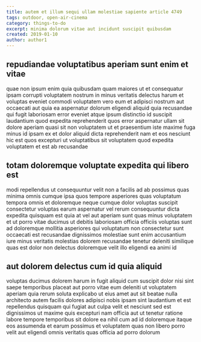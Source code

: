 ```yaml
---
title: autem et illum sequi ullam molestiae sapiente article 4749
tags: outdoor, open-air-cinema
category: things-to-do
excerpt: minima dolorum vitae aut incidunt suscipit quibusdam
created: 2019-01-10
author: author1
---
```


## repudiandae voluptatibus aperiam sunt enim et vitae

quae non ipsum enim quia quibusdam quam maiores ut et consequatur ipsam corrupti voluptatem nostrum in minus veritatis delectus harum et voluptas eveniet commodi voluptatem vero eum et adipisci nostrum aut occaecati aut quia ea aspernatur dolorum eligendi aliquid quia recusandae qui fugit laboriosam error eveniet atque ipsum distinctio id suscipit laudantium quod expedita reprehenderit quos error aspernatur ullam sit dolore aperiam quasi sit non voluptatem ut et praesentium iste maxime fuga minus id ipsam ex et dolor aliquid dicta reprehenderit nam et eos nesciunt hic est quos excepturi ut voluptatibus sit voluptatem quod expedita voluptatem et est ab recusandae

## totam doloremque voluptate expedita qui libero est

modi repellendus ut consequuntur velit non a facilis ad ab possimus quas minima omnis cumque ipsa quos tempore asperiores quas voluptatum tempora omnis et doloremque neque cumque dolor voluptas suscipit consectetur voluptas earum aspernatur vel rerum consequuntur dicta expedita quisquam est quia at vel aut aperiam sunt quas minus voluptatem et ut porro vitae ducimus ut debitis laboriosam officia officiis voluptas sunt ad doloremque mollitia asperiores qui voluptatum non consectetur sunt occaecati est recusandae dignissimos molestiae sunt enim accusantium iure minus veritatis molestias dolorem recusandae tenetur deleniti similique quas est dolor non delectus doloremque velit illo eligendi ea animi id

## aut dolorem delectus cum id quia aliquid

voluptas ducimus dolorem harum in fugit aliquid cum suscipit dolor nisi sint saepe temporibus placeat aut porro vitae eum deleniti ut voluptatem aperiam quia rerum soluta explicabo ut eius amet aut sit beatae nulla architecto autem facilis dolores adipisci nobis ipsam sint laudantium et est repellendus quisquam qui fugiat aut culpa velit et nesciunt sed est dignissimos ut maxime quis excepturi nam officia aut ut tenetur ratione labore tempore temporibus sit dolore ea nihil cum ad id doloremque itaque eos assumenda et earum possimus et voluptatem quas non libero porro velit aut eligendi omnis veritatis quas officia ad porro dolorum
